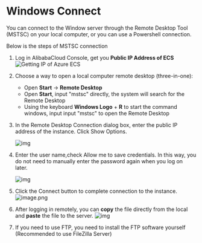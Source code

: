# Windows Connect

You can connect to the Window server through the Remote Desktop Tool (MSTSC) on your local computer, or you can use a Powershell connection. 

Below is the steps of MSTSC connection

1. Log in AlibabaCloud Console, get you **Public IP Address of ECS**
   ![Getting IP of Azure ECS](https://libs.websoft9.com/Websoft9/DocsPicture/en/aliyun/aliyun-getpublicip-websoft9.png)

2. Choose a way to open a local computer remote desktop (three-in-one):

   - Open **Start** -> **Remote Desktop**
   - Open **Start**, input "mstsc" directly, the system will search for the Remote Desktop
   - Using the keyboard **Windows Logo** + **R** to start the command windows, input input "mstsc" to open the Remote Desktop

3. In the Remote Desktop Connection dialog box, enter the public IP address of the instance. Click Show Options.

   ![img](http://libs.websoft9.com/Websoft9/DocsPicture/en/common/windows-remote001-websoft9.png)

4. Enter the user name,check Allow me to save credentials. In this way, you do not need to manually enter the password again when you log on later.

   ![img](http://libs.websoft9.com/Websoft9/DocsPicture/en/common/windows-remote002-websoft9.png)

5. Click the Connect button to complete connection to the instance.
   ![image.png](http://libs.websoft9.com/Websoft9/DocsPicture/en/aliyun/aliyun-windows2019desktop-websoft9.png)

6. After logging in remotely, you can **copy** the file directly from the local and **paste** the file to the server.
   ![img](https://libs.websoft9.com/Websoft9/DocsPicture/en/aliyun/aliyun-copyfilewin-websoft9.png)

7. If you need to use FTP, you need to install the FTP software yourself (Recommended to use FileZilla Server)